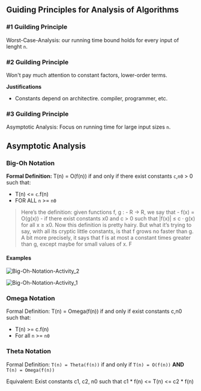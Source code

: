 


## Guiding Principles for Analysis of Algorithms

### #1 Guilding Principle
Worst-Case-Analysis: our running time bound holds for every input of lenght `n`.

### #2 Guilding Principle
Won't pay much attention to constant factors, lower-order terms.

**Justifications**
- Constants depend on architectire. compiler, programmer, etc.

### #3 Guilding Principle
Asymptotic Analysis: Focus on running time for large input sizes `n`.

## Asymptotic Analysis
### Big-Oh Notation  

**Formal Definition:** T(n) = O(f(n)) if and only if there exist constants `c`,`n0` > 0 such that:
- T(n) <= `c`.f(n)
- FOR ALL `n` >= `n0`

> Here’s the definition: given functions f, g :
\- R → R, we say that
\- f(x) = O(g(x))
\- if there exist constants x0 and c > 0 such that |f(x)| ≤ c · g(x) for all x ≥ x0. Now this
definition is pretty hairy. But what it’s trying to say, with all its cryptic little constants,
is that f grows no faster than g. A bit more precisely, it says that f is at most a constant
times greater than g, except maybe for small values of x. F

#### Examples
![Big-Oh-Notation-Activity_2](https://github.com/AugustoCalado/Data-Structures-And-Algorithms/tree/master/Stanford-Algorithms-Specialization/DivideConquer-Sorting-Searching-Randomized-Algorithms/resources/Big-Oh-Notation-Activity_2.jpg)

![Big-Oh-Notation-Activity_1](https://github.com/AugustoCalado/Data-Structures-And-Algorithms/tree/master/Stanford-Algorithms-Specialization/DivideConquer-Sorting-Searching-Randomized-Algorithms/resources/Big-Oh-Notation-Activity_1.jpg)

### Omega Notation
Formal Definition: T(n) = Omega(f(n)) if and only if exist constants c,n0 such that:
- T(n) >= c.f(n)   
- For all  `n` >= `n0`

### Theta Notation
Formal Definition: `T(n) = Theta(f(n))` if and only if `T(n) = O(f(n))` **AND** `T(n) = Omega(f(n))`

Equivalent: Exist constants c1, c2, n0 such that c1 * f(n) <= T(n) <= c2 * f(n)
